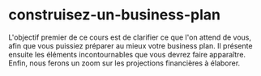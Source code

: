 # construisez-un-business-plan
L'objectif premier de ce cours est de clarifier ce que l'on attend de vous, afin que vous puissiez préparer au mieux votre business plan. Il présente ensuite les éléments incontournables que vous devrez faire apparaître. Enfin, nous ferons un zoom sur les projections financières à élaborer.
